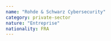 ```yaml
---
name: "Rohde & Schwarz Cybersecurity"
category: private-sector
nature: "Entreprise"
nationality: FRA
---
```

